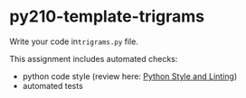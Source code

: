 # py210-template-trigrams

Write your code in`trigrams.py` file. 

This assignment includes automated checks:
* python code style (review here: [Python Style and Linting](https://uwpce-pythoncert.github.io/PythonCertDevel/modules/Pep8.html))
* automated tests
